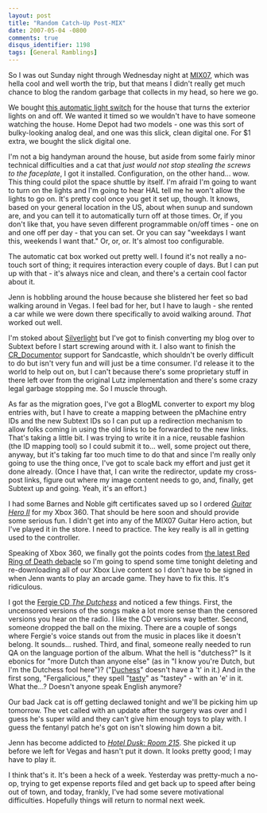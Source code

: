 ```yaml
---
layout: post
title: "Random Catch-Up Post-MIX"
date: 2007-05-04 -0800
comments: true
disqus_identifier: 1198
tags: [General Ramblings]
---
```

So I was out Sunday night through Wednesday night at
[MIX07](http://visitmix.com), which was hella cool and well worth the
trip, but that means I didn't really get much chance to blog the random
garbage that collects in my head, so here we go.
 
 We bought [this automatic light
switch](http://www.intermatic.com/Default.asp?action=prod&pid=9232&did=3&cid=43&sid=112)
for the house that turns the exterior lights on and off. We wanted it
timed so we wouldn't have to have someone watching the house. Home Depot
had two models - one was this sort of bulky-looking analog deal, and one
was this slick, clean digital one. For \$1 extra, we bought the slick
digital one.
 
 I'm not a big handyman around the house, but aside from some fairly
minor technical difficulties and a cat that *just would not stop
stealing the screws to the faceplate*, I got it installed.
Configuration, on the other hand... wow. This thing could pilot the
space shuttle by itself. I'm afraid I'm going to want to turn on the
lights and I'm going to hear HAL tell me he won't allow the lights to go
on. It's pretty cool once you get it set up, though. It knows, based on
your general location in the US, about when sunup and sundown are, and
you can tell it to automatically turn off at those times. Or, if you
don't like that, you have seven different programmable on/off times -
one on and one off per day - that you can set. Or you can say "weekdays
I want this, weekends I want that." Or, or, or. It's almost too
configurable.
 
 The automatic cat box worked out pretty well. I found it's not really a
no-touch sort of thing; it requires interaction every couple of days.
But I can put up with that - it's always nice and clean, and there's a
certain cool factor about it.
 
 Jenn is hobbling around the house because she blistered her feet so bad
walking around in Vegas. I feel bad for her, but I have to laugh - she
rented a car while we were down there specifically to avoid walking
around. *That* worked out well.
 
 I'm stoked about [Silverlight](http://www.silverlight.net) but I've got
to finish converting my blog over to Subtext before I start screwing
around with it. I also want to finish the
[CR\_Documentor](/archive/2004/11/15/cr_documentor---the-documentor-plug-in-for-dxcore.aspx)
support for Sandcastle, which shouldn't be overly difficult to do but
isn't very fun and will just be a time consumer. I'd release it to the
world to help out on, but I can't because there's some proprietary stuff
in there left over from the original Lutz implementation and there's
some crazy legal garbage stopping me. So I muscle through.
 
 As far as the migration goes, I've got a BlogML converter to export my
blog entries with, but I have to create a mapping between the pMachine
entry IDs and the new Subtext IDs so I can put up a redirection
mechanism to allow folks coming in using the old links to be forwarded
to the new links. That's taking a little bit. I was trying to write it
in a nice, reusable fashion (the ID mapping tool) so I could submit it
to... well, some project out there, anyway, but it's taking far too much
time to do that and since I'm really only going to use the thing once,
I've got to scale back my effort and just get it done already. (Once I
have that, I can write the redirector, update my cross-post links,
figure out where my image content needs to go, and, finally, get Subtext
up and going. Yeah, it's an effort.)
 
 I had some Barnes and Noble gift certificates saved up so I ordered
[*Guitar Hero
II*](http://www.amazon.com/exec/obidos/ASIN/B000MRNUB2/mhsvortex) for my
Xbox 360. That should be here soon and should provide some serious fun.
I didn't get into any of the MIX07 Guitar Hero action, but I've played
it in the store. I need to practice. The key really is all in getting
used to the controller.
 
 Speaking of Xbox 360, we finally got the points codes from [the latest
Red Ring of Death
debacle](/archive/2007/04/27/xbox-live-marketplace-still-has-drm-troubles.aspx)
so I'm going to spend some time tonight deleting and re-downloading all
of our Xbox Live content so I don't have to be signed in when Jenn wants
to play an arcade game. They have to fix this. It's ridiculous.
 
 I got the [Fergie CD *The
Dutchess*](http://www.amazon.com/exec/obidos/ASIN/B000H4VV52/mhsvortex)
and noticed a few things. First, the uncensored versions of the songs
make a lot more sense than the censored versions you hear on the radio.
I like the CD versions way better. Second, someone dropped the ball on
the mixing. There are a couple of songs where Fergie's voice stands out
from the music in places like it doesn't belong. It sounds... rushed.
Third, and final, someone really needed to run QA on the language
portion of the album. What the hell is "dutchess?" Is it ebonics for
"more Dutch than anyone else" (as in "I know you're Dutch, but I'm the
Dutchess fool here")?
("[Duchess](http://www.m-w.com/cgi-bin/dictionary?duchess)" doesn't have
a 't' in it.) And in the first song, "Fergalicious," they spell
"[tasty](http://mw1.merriam-webster.com/dictionary/tasty)" as "tastey" -
with an 'e' in it. What the...? Doesn't anyone speak English anymore?
 
 Our bad Jack cat is off getting declawed tonight and we'll be picking
him up tomorrow. The vet called with an update after the surgery was
over and I guess he's super wild and they can't give him enough toys to
play with. I guess the fentanyl patch he's got on isn't slowing him down
a bit.
 
 Jenn has become addicted to [*Hotel Dusk: Room
215*](http://www.amazon.com/exec/obidos/ASIN/B000KRXA28/mhsvortex). She
picked it up before we left for Vegas and hasn't put it down. It looks
pretty good; I may have to play it.
 
 I think that's it. It's been a heck of a week. Yesterday was
pretty-much a no-op, trying to get expense reports filed and get back up
to speed after being out of town, and today, frankly, I've had some
severe motivational difficulties. Hopefully things will return to normal
next week.
